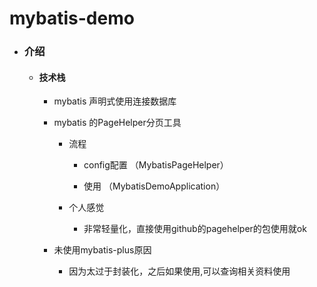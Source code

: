 





# mybatis-demo

* ### 介绍

    * #### 技术栈

        * mybatis 声明式使用连接数据库

        * mybatis 的PageHelper分页工具

            * 流程

                * config配置 （MybatisPageHelper）

                * 使用             （MybatisDemoApplication）
            * 个人感觉
                * 非常轻量化，直接使用github的pagehelper的包使用就ok
        * 未使用mybatis-plus原因
            * 因为太过于封装化，之后如果使用,可以查询相关资料使用
          

      

